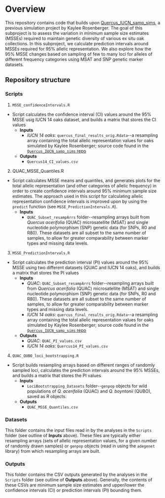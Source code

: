 # Overview
This repository contains code that builds upon [Quercus_IUCN_samp_sims](https://github.com/HobanLab/Quercus_IUCN_samp_sims), a previous simulation project by Kaylee Rosenberger. The goal of this subproject is to assess the variation in minimum sample size estimates (MSSEs) required to maintain genetic diversity of various ex situ oak collections. In this subproject, we calculate prediction intervals around MSSEs required for 95% allelic representation. We also explore how the 95% MSSE changes based on sampling of few to many loci for alleles of different frequency categories using MSAT and SNP genetic marker datasets.

## Repository structure
### Scripts
1. `MSSE_confidenceIntervals.R`
  - Script calculates the confidence interval (CI) values around the 95% MSSE usig IUCN 14 oaks dataset, and builds a matrix that stores the CI values
    - **Inputs**
      - _IUCN 14 oaks_: `quercus_final_results_orig.Rdata`--a resampling array containing the total allelic representation values for oaks simulated by Kaylee Rosenberger; source code found in the [`Quercus_IUCN_samp_sims` repo](https://github.com/HobanLab/Quercus_IUCN_samp_sims)
    - **Outputs**
      -  `Quercus14_CI_values.csv`
2. QUAC_MSSE_Quantiles.R
  - Script calculates MSSE means and quantiles, and generates plots for the total allelic representation (and other categories of allelic frequency) in order to create confidence intervals around 95% minimum sample size estimates. The approach used in this script for calculating allelic representation confidence intervals is improved upon by using the `predict` function (see `MSSE_PredictionIntervals.R`).
    - **Inputs** 
      - `QUAC_Subset_resampArrs` folder--resampling arrays built from _Quercus acerifolia_ (QUAC) microsatellite (MSAT) and single nucleotide polymorphism (SNP) genetic data (for SNPs, R0 and R80). These datasets are all subset to the same number of samples, to allow for greater comparability between marker types and missing data levels.
      
3. `MSSE_PredictionIntervals.R`
  - Script calculates the prediction interval (PI) values around the 95% MSSE using two different datasets (QUAC and IUCN 14 oaks), and builds a matrix that stores the PI values
    - **Inputs**
      - _QUAC_: `QUAC_Subset_resampArrs` folder--resampling arrays built from _Quercus acerifolia_ (QUAC) microsatellite (MSAT) and single nucleotide polymorphism (SNP) genetic data (for SNPs, R0 and R80). These datasets are all subset to the same number of samples, to allow for greater comparability between marker types and missing data levels.
      - _IUCN 14 oaks_: `quercus_final_results_orig.Rdata`--a resampling array containing the total allelic representation values for oaks simulated by Kaylee Rosenberger; source code found in the [`Quercus_IUCN_samp_sims` repo](https://github.com/HobanLab/Quercus_IUCN_samp_sims)
    - **Outputs**
      - _QUAC_: `QUAC_PI_values.csv`
      - _IUCN 14 oaks_: `Quercus14_PI_values.csv`
      
4. `QUAC_QUBO_loci_bootstrapping.R` 
  - Script builds resampling arrays based on different ranges of randomly sampled loci, calculates the prediction intervals around the 95% MSSEs, and builds a matrix that stores the PI values
    - **Inputs**
      - `LociBootstrapping_Datasets` folder--`genpop` objects for wild populations of _Q. acerifolia_ (QUAC) and _Q. boyntonii_ (QUBO), saved as R objects. 
    - **Outputs**
      - `QUAC_MSSE_Quantiles.csv`

### Datasets
This folder contains the input files read in by the analyses in the `Scripts` folder (see outline of **Inputs** above). These files are typically either resampling arrays (sets of allelic representation values, for a given number of randomly drawn samples) or `genpop` objects (read in using the `adegenet` library) from which resampling arrays are built.

### Outputs
This folder contains the CSV outputs generated by the analyses in the `Scripts` folder (see outline of **Outputs** above). Generally, the contents of these CSVs are minimum sample size estimates and upper/lower the confidence intervals (CI) or prediction intervals (PI) bounding them.
